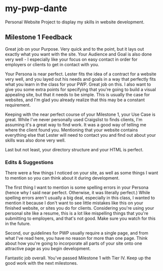 # my-pwp-dante
Personal Website Project to display my skills in website development.

## Milestone 1 Feedback

Great job on your Purpose. Very quick and to the point, but it lays out exactly what you want with the site. 
Your Audience and Goal is also done very well - I especially like your focus on easy contact in order for employers or clients to get in contact with you. 

Your Persona is near perfect. Lester fits the idea of a contract for a website very well, and you layed out  his needs and goals in a way that perfectly fits what you learn in the class for your PWP. Great job on this. I also want to give you some extra points for specifying that you're going to build a visual appealing site, but that it needs to be simple. This is usually the case for websites, and I'm glad you already realize that this may be a constant requirement.

Keeping with the near perfect course of your Milestone 1, your Use Case is great. While I've never personally used Craigslist to finds clients, I'm assuming it's a great way to find work. It was a good way of telling me where the client found you. Mentioning that your website contains everything else that Lester will need to contact you and find out about your skills was also done very well.

Last but not least, your directory structure and your HTML is perfect.




### Edits &amp; Suggestions

There were a few things I noticed on your site, as well as some things I want to mention so you can think about it during development.

The first thing I want to mention is some spelling errors in your Persona (hence why I said near perfect. Otherwise, it was literally perfect.) While spelling errors aren't usually a big deal, especially in this class, I wanted to mention it because I don't want to see little mistakes like this on your finished website, or sites you do for clients. Considering you're using your personal site like a resume, this is a lot like mispelling things that you're submitting to employers, and that's not good. Make sure you watch for this in the future.

Second, our guidelines for PWP usually require a single page, and from what I've read here, you have no reason for more than one page. Think about how you're going to incorporate all parts of your site onto one attractive page as you begin development.


Fantastic job overall. You've passed Milestone 1 with Tier IV. Keep up the good work with the next milestones.
